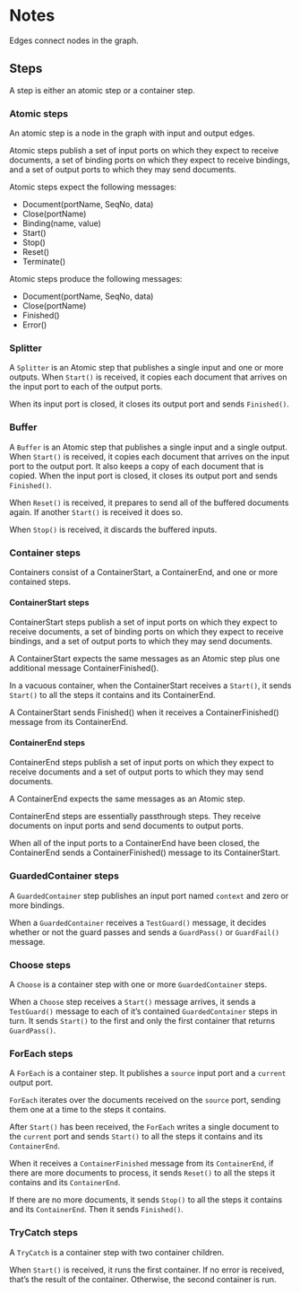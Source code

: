 # Notes

Edges connect nodes in the graph.

## Steps

A step is either an atomic step or a container step.

### Atomic steps

An atomic step is a node in the graph with input and output edges.

Atomic steps publish a set of input ports on which they expect to
receive documents, a set of binding ports on which they expect to
receive bindings, and a set of output ports to which they may send
documents.

Atomic steps expect the following messages:

* Document(portName, SeqNo, data)
* Close(portName)
* Binding(name, value)
* Start()
* Stop()
* Reset()
* Terminate()

Atomic steps produce the following messages:

* Document(portName, SeqNo, data)
* Close(portName)
* Finished()
* Error()

### Splitter

A `Splitter` is an Atomic step that publishes a single input and
one or more outputs. When `Start()` is received, it copies each document
that arrives on the input port to each of the output ports.

When its input port is closed, it closes its output port and sends
`Finished()`.

### Buffer

A `Buffer` is an Atomic step that publishes a single input and a
single output. When `Start()` is received, it copies each document
that arrives on the input port to the output port. It also keeps a copy
of each document that is copied. When the input port is closed, it closes
its output port and sends `Finished()`.

When `Reset()` is received, it prepares to send all of the buffered
documents again. If another `Start()` is received it does so.

When `Stop()` is received, it discards the buffered inputs.

### Container steps

Containers consist of a ContainerStart, a ContainerEnd, and one or more
contained steps.

#### ContainerStart steps

ContainerStart steps publish a set of input ports on which they expect
to receive documents, a set of binding ports on which they expect to
receive bindings, and a set of output ports to which they may send
documents.

A ContainerStart expects the same messages as an Atomic step plus one
additional message ContainerFinished().

In a vacuous container, when the ContainerStart receives a `Start()`, it
sends `Start()` to all the steps it contains and its ContainerEnd.

A ContainerStart sends Finished() when it receives a
ContainerFinished() message from its ContainerEnd.

#### ContainerEnd steps

ContainerEnd steps publish a set of input ports on which they expect
to receive documents and a set of output ports to which they may
send documents.

A ContainerEnd expects the same messages as an Atomic step.

ContainerEnd steps are essentially passthrough steps. They receive
documents on input ports and send documents to output ports.

When all of the input ports to a ContainerEnd have been closed, the
ContainerEnd sends a ContainerFinished() message to its
ContainerStart.

### GuardedContainer steps

A `GuardedContainer` step publishes an input port named `context` and
zero or more bindings.

When a `GuardedContainer` receives a `TestGuard()` message, it decides
whether or not the guard passes and sends a `GuardPass()` or
`GuardFail()` message.

### Choose steps

A `Choose` is a container step with one or more `GuardedContainer` steps.

When a `Choose` step receives a `Start()` message arrives, it sends a
`TestGuard()` message to each of it’s contained `GuardedContainer`
steps in turn. It sends `Start()` to the first and only the first
container that returns `GuardPass()`.

### ForEach steps

A `ForEach` is a container step. It publishes a `source` input port and a
`current` output port.

`ForEach` iterates over the documents received on the `source` port, sending
them one at a time to the steps it contains.

After `Start()` has been received, the `ForEach` writes a single
document to the `current` port and sends `Start()` to all the steps it
contains and its `ContainerEnd`.

When it receives a `ContainerFinished` message from its `ContainerEnd`, if
there are more documents to process, it sends `Reset()` to all the steps
it contains and its `ContainerEnd`.

If there are no more documents, it sends `Stop()` to all the steps it
contains and its `ContainerEnd`. Then it sends `Finished()`.

### TryCatch steps

A `TryCatch` is a container step with two container children.

When `Start()` is received, it runs the first container. If no error is
received, that’s the result of the container. Otherwise, the second container
is run.
